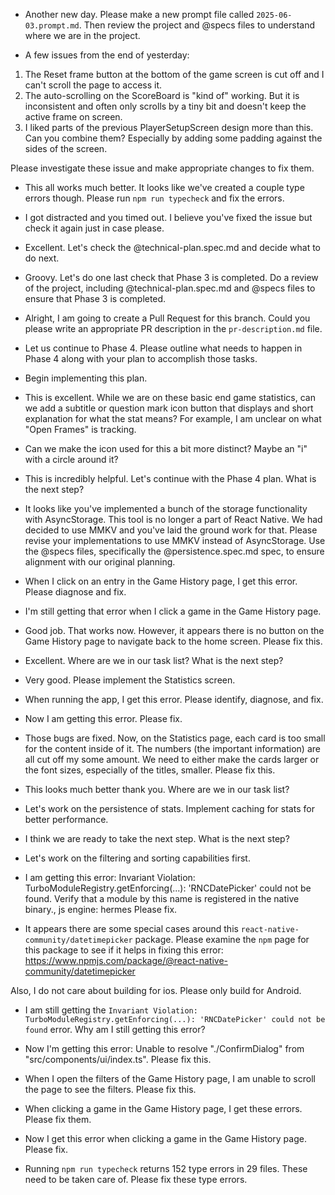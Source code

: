 - Another new day. Please make a new prompt file called `2025-06-03.prompt.md`. Then review the project and @specs files to understand where we are in the project.

- A few issues from the end of yesterday:

1. The Reset frame button at the bottom of the game screen is cut off and I can't scroll the page to access it.
2. The auto-scrolling on the ScoreBoard is "kind of" working. But it is inconsistent and often only scrolls by a tiny bit and doesn't keep the active frame on screen.
3. I liked parts of the previous PlayerSetupScreen design more than this. Can you combine them? Especially by adding some padding against the sides of the screen.

Please investigate these issue and make appropriate changes to fix them.

- This all works much better. It looks like we've created a couple type errors though. Please run `npm run typecheck` and fix the errors.

- I got distracted and you timed out. I believe you've fixed the issue but check it again just in case please.

- Excellent. Let's check the @technical-plan.spec.md and decide what to do next.

- Groovy. Let's do one last check that Phase 3 is completed. Do a review of the project, including @technical-plan.spec.md and @specs files to ensure that Phase 3 is completed.

- Alright, I am going to create a Pull Request for this branch. Could you please write an appropriate PR description in the `pr-description.md` file.

- Let us continue to Phase 4. Please outline what needs to happen in Phase 4 along with your plan to accomplish those tasks.

- Begin implementing this plan.

- This is excellent. While we are on these basic end game statistics, can we add a subtitle or question mark icon button that displays and short explanation for what the stat means? For example, I am unclear on what "Open Frames" is tracking.

- Can we make the icon used for this a bit more distinct? Maybe an "i" with a circle around it?

- This is incredibly helpful. Let's continue with the Phase 4 plan. What is the next step?

- It looks like you've implemented a bunch of the storage functionality with AsyncStorage. This tool is no longer a part of React Native. We had decided to use MMKV and you've laid the ground work for that. Please revise your implementations to use MMKV instead of AsyncStorage. Use the @specs files, specifically the @persistence.spec.md spec, to ensure alignment with our original planning.

- When I click on an entry in the Game History page, I get this error. Please diagnose and fix.

- I'm still getting that error when I click a game in the Game History page.

- Good job. That works now. However, it appears there is no button on the Game History page to navigate back to the home screen. Please fix this.

- Excellent. Where are we in our task list? What is the next step?

- Very good. Please implement the Statistics screen.

- When running the app, I get this error. Please identify, diagnose, and fix.

- Now I am getting this error. Please fix.

- Those bugs are fixed. Now, on the Statistics page, each card is too small for the content inside of it. The numbers (the important information) are all cut off my some amount. We need to either make the cards larger or the font sizes, especially of the titles, smaller. Please fix this.

- This looks much better thank you. Where are we in our task list?

- Let's work on the persistence of stats. Implement caching for stats for better performance.

- I think we are ready to take the next step. What is the next step?

- Let's work on the filtering and sorting capabilities first.

- I am getting this error: Invariant Violation: TurboModuleRegistry.getEnforcing(...): 'RNCDatePicker' could not be found. Verify that a module by this name is registered in the native binary., js engine: hermes
  Please fix.

- It appears there are some special cases around this `react-native-community/datetimepicker` package. Please examine the `npm` page for this package to see if it helps in fixing this error: https://www.npmjs.com/package/@react-native-community/datetimepicker

Also, I do not care about building for ios. Please only build for Android.

- I am still getting the `Invariant Violation: TurboModuleRegistry.getEnforcing(...): 'RNCDatePicker' could not be found` error. Why am I still getting this error?

- Now I'm getting this error: Unable to resolve "./ConfirmDialog" from "src/components/ui/index.ts". Please fix this.

- When I open the filters of the Game History page, I am unable to scroll the page to see the filters. Please fix this.

- When clicking a game in the Game History page, I get these errors. Please fix them.

- Now I get this error when clicking a game in the Game History page. Please fix.

- Running `npm run typecheck` returns 152 type errors in 29 files. These need to be taken care of. Please fix these type errors.
